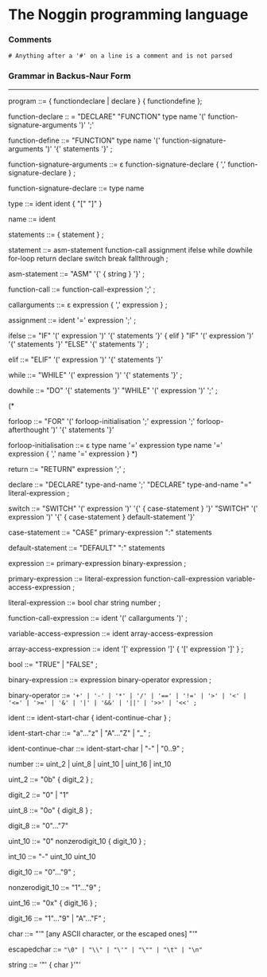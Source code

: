 The Noggin programming language
=====

### Comments

`# Anything after a '#' on a line is a comment and is not parsed`

### Grammar in Backus-Naur Form
-----

program ::=
	{ functiondeclare | declare } { functiondefine };

function-declare :: =
	"DECLARE" "FUNCTION" type name '(' function-signature-arguments ')' ';'

function-define ::=
	"FUNCTION" type name '(' function-signature-arguments ')' '{' statements '}' ;

function-signature-arguments ::=
	ε
	function-signature-declare { ',' function-signature-declare } ;

function-signature-declare ::=
	type name

type ::=
	ident
	ident { "[" "]" }

name ::=
	ident

statements ::=
	{ statement } ;

statement ::=
	asm-statement
	function-call
	assignment
	ifelse
	while
	dowhile
	for-loop
	return
	declare
	switch
	break
	fallthrough ;

asm-statement ::=
	"ASM" '{' { string } '}' ;

function-call ::=
	function-call-expression ';' ;

callarguments ::=
	ε
	expression { ',' expression } ;

assignment ::=
	ident '=' expression ';' ;

ifelse ::=
	"IF" '(' expression ')' '{' statements '}' { elif }
	"IF" '(' expression ')' '{' statements '}' "ELSE" '{' statements '}' ;

elif ::=
	"ELIF" '(' expression ')' '{' statements '}'

while ::=
	"WHILE" '(' expression ')' '{' statements '}' ;

dowhile ::=
	"DO" '{' statements '}' "WHILE" '(' expression ')' ';' ;

(*

forloop ::=
	"FOR" '(' forloop-initialisation ';' expression ';' forloop-afterthought ')' '{' statements '}'

forloop-initialisation ::=
	ε
	type name '=' expression
	type name '=' expression { ',' name '=' expression }
*)

return ::=
	"RETURN" expression ';' ;

declare ::=
	"DECLARE" type-and-name ';'
	"DECLARE" type-and-name "=" literal-expression ;

switch ::=
	"SWITCH" '(' expression ')' '{' { case-statement } '}'
	"SWITCH" '(' expression ')' '{' { case-statement } default-statement '}'

case-statement ::=
	"CASE" primary-expression ":" statements

default-statement ::=
	"DEFAULT" ":" statements

expression ::=
	primary-expression
	binary-expression ;

primary-expression ::=
	literal-expression
	function-call-expression
	variable-access-expression ;

literal-expression ::=
	bool
	char
	string
	number ;

function-call-expression ::=
	ident '(' callarguments ')' ;

variable-access-expression ::=
	ident
	array-access-expression

array-access-expression ::=
	ident '[' expression ']' { '[' expression ']' } ;

bool ::=
	"TRUE" | "FALSE" ;

binary-expression ::=
	expression binary-operator expression ;

binary-operator ::=
	`'+' | '-' | '*' | '/' |
	'==' | '!=' | '>' | '<' | '<=' | '>=' |
	'&' | '|' | '&&' | '||' | '>>' | '<<' ;`

ident ::=
	ident-start-char { ident-continue-char } ;

ident-start-char ::=
	"a"..."z" | "A"..."Z" | "_" ;

ident-continue-char ::=
	ident-start-char | "-" | "0..9" ;

number ::=
	uint_2 | uint_8 | uint_10 | uint_16 | int_10

uint_2 ::=
	"0b" { digit_2 } ;

digit_2 ::=
	"0" | "1"

uint_8 ::=
	"0o" { digit_8 } ;

digit_8 ::=
	"0"..."7"

uint_10 ::=
	"0"
	nonzerodigit_10 { digit_10 } ;

int_10 ::=
	"-" uint_10
	uint_10

digit_10 ::=
	"0"..."9" ;

nonzerodigit_10 ::=
	"1"..."9" ;

uint_16 ::=
	"0x" { digit_16 } ;

digit_16 ::=
	"1"..."9" | "A"..."F" ;

char ::=
	"'" [any ASCII character, or the escaped ones] "'"

escapedchar ::=
	`"\0" | "\\" | "\'" | "\"" | "\t" | "\n"`

string ::=
	'"' { char }'"'
